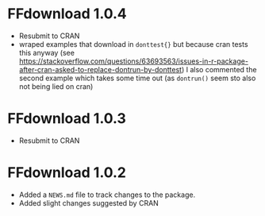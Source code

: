 # FFdownload 1.0.4

* Resubmit to CRAN
* wraped examples that download in `donttest{}` but because cran tests this anyway (see https://stackoverflow.com/questions/63693563/issues-in-r-package-after-cran-asked-to-replace-dontrun-by-donttest) I also commented the second example which takes some time out (as `dontrun()` seem sto also not being lied on cran)

# FFdownload 1.0.3

* Resubmit to CRAN

# FFdownload 1.0.2

* Added a `NEWS.md` file to track changes to the package.
* Added slight changes suggested by CRAN
